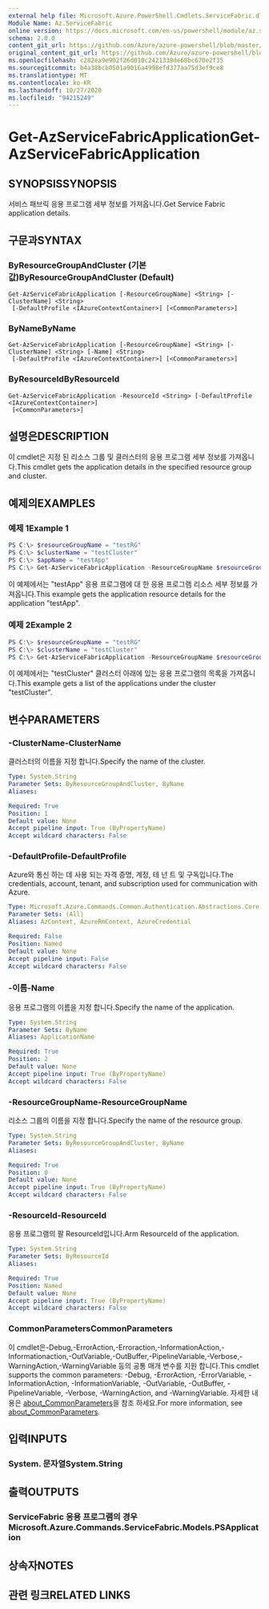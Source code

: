 ```yaml
---
external help file: Microsoft.Azure.PowerShell.Cmdlets.ServiceFabric.dll-Help.xml
Module Name: Az.ServiceFabric
online version: https://docs.microsoft.com/en-us/powershell/module/az.servicefabric/get-azservicefabricapplication
schema: 2.0.0
content_git_url: https://github.com/Azure/azure-powershell/blob/master/src/ServiceFabric/ServiceFabric/help/Get-AzServiceFabricApplication.md
original_content_git_url: https://github.com/Azure/azure-powershell/blob/master/src/ServiceFabric/ServiceFabric/help/Get-AzServiceFabricApplication.md
ms.openlocfilehash: c282ea9e902f26d010c2421339de68bc670e2f35
ms.sourcegitcommit: b4a38bcb0501a9016a4998efd377aa75d3ef9ce8
ms.translationtype: MT
ms.contentlocale: ko-KR
ms.lasthandoff: 10/27/2020
ms.locfileid: "94215249"
---
```

# <span data-ttu-id="b89e3-101">Get-AzServiceFabricApplication</span><span class="sxs-lookup"><span data-stu-id="b89e3-101">Get-AzServiceFabricApplication</span></span>

## <span data-ttu-id="b89e3-102">SYNOPSIS</span><span class="sxs-lookup"><span data-stu-id="b89e3-102">SYNOPSIS</span></span>
<span data-ttu-id="b89e3-103">서비스 패브릭 응용 프로그램 세부 정보를 가져옵니다.</span><span class="sxs-lookup"><span data-stu-id="b89e3-103">Get Service Fabric application details.</span></span>

## <span data-ttu-id="b89e3-104">구문과</span><span class="sxs-lookup"><span data-stu-id="b89e3-104">SYNTAX</span></span>

### <span data-ttu-id="b89e3-105">ByResourceGroupAndCluster (기본값)</span><span class="sxs-lookup"><span data-stu-id="b89e3-105">ByResourceGroupAndCluster (Default)</span></span>
```
Get-AzServiceFabricApplication [-ResourceGroupName] <String> [-ClusterName] <String>
 [-DefaultProfile <IAzureContextContainer>] [<CommonParameters>]
```

### <span data-ttu-id="b89e3-106">ByName</span><span class="sxs-lookup"><span data-stu-id="b89e3-106">ByName</span></span>
```
Get-AzServiceFabricApplication [-ResourceGroupName] <String> [-ClusterName] <String> [-Name] <String>
 [-DefaultProfile <IAzureContextContainer>] [<CommonParameters>]
```

### <span data-ttu-id="b89e3-107">ByResourceId</span><span class="sxs-lookup"><span data-stu-id="b89e3-107">ByResourceId</span></span>
```
Get-AzServiceFabricApplication -ResourceId <String> [-DefaultProfile <IAzureContextContainer>]
 [<CommonParameters>]
```

## <span data-ttu-id="b89e3-108">설명은</span><span class="sxs-lookup"><span data-stu-id="b89e3-108">DESCRIPTION</span></span>
<span data-ttu-id="b89e3-109">이 cmdlet은 지정 된 리소스 그룹 및 클러스터의 응용 프로그램 세부 정보를 가져옵니다.</span><span class="sxs-lookup"><span data-stu-id="b89e3-109">This cmdlet gets the application details in the specified resource group and cluster.</span></span>

## <span data-ttu-id="b89e3-110">예제의</span><span class="sxs-lookup"><span data-stu-id="b89e3-110">EXAMPLES</span></span>

### <span data-ttu-id="b89e3-111">예제 1</span><span class="sxs-lookup"><span data-stu-id="b89e3-111">Example 1</span></span>
```powershell
PS C:\> $resourceGroupName = "testRG"
PS C:\> $clusterName = "testCluster"
PS C:\> $appName = "testApp"
PS C:\> Get-AzServiceFabricApplication -ResourceGroupName $resourceGroupName -ClusterName $clusterName -Name $appName
```

<span data-ttu-id="b89e3-112">이 예제에서는 "testApp" 응용 프로그램에 대 한 응용 프로그램 리소스 세부 정보를 가져옵니다.</span><span class="sxs-lookup"><span data-stu-id="b89e3-112">This example gets the application resource details for the application "testApp".</span></span>

### <span data-ttu-id="b89e3-113">예제 2</span><span class="sxs-lookup"><span data-stu-id="b89e3-113">Example 2</span></span>
```powershell
PS C:\> $resourceGroupName = "testRG"
PS C:\> $clusterName = "testCluster"
PS C:\> Get-AzServiceFabricApplication -ResourceGroupName $resourceGroupName -ClusterName $clusterName
```

<span data-ttu-id="b89e3-114">이 예제에서는 "testCluster" 클러스터 아래에 있는 응용 프로그램의 목록을 가져옵니다.</span><span class="sxs-lookup"><span data-stu-id="b89e3-114">This example gets a list of the applications under the cluster "testCluster".</span></span>

## <span data-ttu-id="b89e3-115">변수</span><span class="sxs-lookup"><span data-stu-id="b89e3-115">PARAMETERS</span></span>

### <span data-ttu-id="b89e3-116">-ClusterName</span><span class="sxs-lookup"><span data-stu-id="b89e3-116">-ClusterName</span></span>
<span data-ttu-id="b89e3-117">클러스터의 이름을 지정 합니다.</span><span class="sxs-lookup"><span data-stu-id="b89e3-117">Specify the name of the cluster.</span></span>

```yaml
Type: System.String
Parameter Sets: ByResourceGroupAndCluster, ByName
Aliases:

Required: True
Position: 1
Default value: None
Accept pipeline input: True (ByPropertyName)
Accept wildcard characters: False
```

### <span data-ttu-id="b89e3-118">-DefaultProfile</span><span class="sxs-lookup"><span data-stu-id="b89e3-118">-DefaultProfile</span></span>
<span data-ttu-id="b89e3-119">Azure와 통신 하는 데 사용 되는 자격 증명, 계정, 테 넌 트 및 구독입니다.</span><span class="sxs-lookup"><span data-stu-id="b89e3-119">The credentials, account, tenant, and subscription used for communication with Azure.</span></span>

```yaml
Type: Microsoft.Azure.Commands.Common.Authentication.Abstractions.Core.IAzureContextContainer
Parameter Sets: (All)
Aliases: AzContext, AzureRmContext, AzureCredential

Required: False
Position: Named
Default value: None
Accept pipeline input: False
Accept wildcard characters: False
```

### <span data-ttu-id="b89e3-120">-이름</span><span class="sxs-lookup"><span data-stu-id="b89e3-120">-Name</span></span>
<span data-ttu-id="b89e3-121">응용 프로그램의 이름을 지정 합니다.</span><span class="sxs-lookup"><span data-stu-id="b89e3-121">Specify the name of the application.</span></span>

```yaml
Type: System.String
Parameter Sets: ByName
Aliases: ApplicationName

Required: True
Position: 2
Default value: None
Accept pipeline input: True (ByPropertyName)
Accept wildcard characters: False
```

### <span data-ttu-id="b89e3-122">-ResourceGroupName</span><span class="sxs-lookup"><span data-stu-id="b89e3-122">-ResourceGroupName</span></span>
<span data-ttu-id="b89e3-123">리소스 그룹의 이름을 지정 합니다.</span><span class="sxs-lookup"><span data-stu-id="b89e3-123">Specify the name of the resource group.</span></span>

```yaml
Type: System.String
Parameter Sets: ByResourceGroupAndCluster, ByName
Aliases:

Required: True
Position: 0
Default value: None
Accept pipeline input: True (ByPropertyName)
Accept wildcard characters: False
```

### <span data-ttu-id="b89e3-124">-ResourceId</span><span class="sxs-lookup"><span data-stu-id="b89e3-124">-ResourceId</span></span>
<span data-ttu-id="b89e3-125">응용 프로그램의 팔 ResourceId입니다.</span><span class="sxs-lookup"><span data-stu-id="b89e3-125">Arm ResourceId of the application.</span></span>

```yaml
Type: System.String
Parameter Sets: ByResourceId
Aliases:

Required: True
Position: Named
Default value: None
Accept pipeline input: True (ByPropertyName)
Accept wildcard characters: False
```

### <span data-ttu-id="b89e3-126">CommonParameters</span><span class="sxs-lookup"><span data-stu-id="b89e3-126">CommonParameters</span></span>
<span data-ttu-id="b89e3-127">이 cmdlet은-Debug,-ErrorAction,-Erroraction,-InformationAction,-Informationaction,-OutVariable,-OutBuffer,-PipelineVariable,-Verbose,-WarningAction,-WarningVariable 등의 공통 매개 변수를 지원 합니다.</span><span class="sxs-lookup"><span data-stu-id="b89e3-127">This cmdlet supports the common parameters: -Debug, -ErrorAction, -ErrorVariable, -InformationAction, -InformationVariable, -OutVariable, -OutBuffer, -PipelineVariable, -Verbose, -WarningAction, and -WarningVariable.</span></span> <span data-ttu-id="b89e3-128">자세한 내용은 [about_CommonParameters](http://go.microsoft.com/fwlink/?LinkID=113216)을 참조 하세요.</span><span class="sxs-lookup"><span data-stu-id="b89e3-128">For more information, see [about_CommonParameters](http://go.microsoft.com/fwlink/?LinkID=113216).</span></span>

## <span data-ttu-id="b89e3-129">입력</span><span class="sxs-lookup"><span data-stu-id="b89e3-129">INPUTS</span></span>

### <span data-ttu-id="b89e3-130">System. 문자열</span><span class="sxs-lookup"><span data-stu-id="b89e3-130">System.String</span></span>

## <span data-ttu-id="b89e3-131">출력</span><span class="sxs-lookup"><span data-stu-id="b89e3-131">OUTPUTS</span></span>

### <span data-ttu-id="b89e3-132">ServiceFabric 응용 프로그램의 경우</span><span class="sxs-lookup"><span data-stu-id="b89e3-132">Microsoft.Azure.Commands.ServiceFabric.Models.PSApplication</span></span>

## <span data-ttu-id="b89e3-133">상속자</span><span class="sxs-lookup"><span data-stu-id="b89e3-133">NOTES</span></span>

## <span data-ttu-id="b89e3-134">관련 링크</span><span class="sxs-lookup"><span data-stu-id="b89e3-134">RELATED LINKS</span></span>
